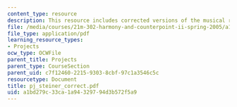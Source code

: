 ```yaml
---
content_type: resource
description: This resource includes corrected versions of the musical rhythms.
file: /media/courses/21m-302-harmony-and-counterpoint-ii-spring-2005/a1bd279c33ca1a94329794d3b572f5a9_pj_steiner_correct.pdf
file_type: application/pdf
learning_resource_types:
- Projects
ocw_type: OCWFile
parent_title: Projects
parent_type: CourseSection
parent_uid: c7f12460-2215-9303-8cbf-97c1a3546c5c
resourcetype: Document
title: pj_steiner_correct.pdf
uid: a1bd279c-33ca-1a94-3297-94d3b572f5a9
---
```

